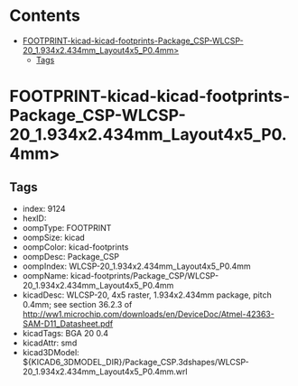 



Contents
========

* [FOOTPRINT-kicad-kicad-footprints-Package_CSP-WLCSP-20_1.934x2.434mm_Layout4x5_P0.4mm>](#footprint-kicad-kicad-footprints-package_csp-wlcsp-20_1934x2434mm_layout4x5_p04mm)
	* [Tags](#tags)

# FOOTPRINT-kicad-kicad-footprints-Package_CSP-WLCSP-20_1.934x2.434mm_Layout4x5_P0.4mm>

## Tags

- index: 9124
- hexID: 
- oompType: FOOTPRINT
- oompSize: kicad
- oompColor: kicad-footprints
- oompDesc: Package_CSP
- oompIndex: WLCSP-20_1.934x2.434mm_Layout4x5_P0.4mm
- oompName: kicad-footprints/Package_CSP/WLCSP-20_1.934x2.434mm_Layout4x5_P0.4mm
- kicadDesc: WLCSP-20, 4x5 raster, 1.934x2.434mm package, pitch 0.4mm; see section 36.2.3 of http://ww1.microchip.com/downloads/en/DeviceDoc/Atmel-42363-SAM-D11_Datasheet.pdf
- kicadTags: BGA 20 0.4
- kicadAttr: smd
- kicad3DModel: ${KICAD6_3DMODEL_DIR}/Package_CSP.3dshapes/WLCSP-20_1.934x2.434mm_Layout4x5_P0.4mm.wrl
